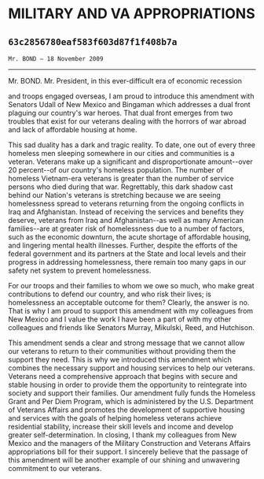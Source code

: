 # MILITARY AND VA APPROPRIATIONS
## `63c2856780eaf583f603d87f1f408b7a`
`Mr. BOND — 18 November 2009`

---


Mr. BOND. Mr. President, in this ever-difficult era of economic 
recession


and troops engaged overseas, I am proud to introduce this amendment 
with Senators Udall of New Mexico and Bingaman which addresses a dual 
front plaguing our country's war heroes. That dual front emerges from 
two troubles that exist for our veterans dealing with the horrors of 
war abroad and lack of affordable housing at home.

This sad duality has a dark and tragic reality. To date, one out of 
every three homeless men sleeping somewhere in our cities and 
communities is a veteran. Veterans make up a significant and 
disproportionate amount--over 20 percent--of our country's homeless 
population. The number of homeless Vietnam-era veterans is greater than 
the number of service persons who died during that war. Regrettably, 
this dark shadow cast behind our Nation's veterans is stretching 
because we are seeing homelessness spread to veterans returning from 
the ongoing conflicts in Iraq and Afghanistan. Instead of receiving the 
services and benefits they deserve, veterans from Iraq and 
Afghanistan--as well as many American families--are at greater risk of 
homelessness due to a number of factors, such as the economic downturn, 
the acute shortage of affordable housing, and lingering mental health 
illnesses. Further, despite the efforts of the federal government and 
its partners at the State and local levels and their progress in 
addressing homelessness, there remain too many gaps in our safety net 
system to prevent homelessness.

For our troops and their families to whom we owe so much, who make 
great contributions to defend our country, and who risk their lives; is 
homelessness an acceptable outcome for them? Clearly, the answer is no. 
That is why I am proud to support this amendment with my colleagues 
from New Mexico and I value the work I have been a part of with my 
other colleagues and friends like Senators Murray, Mikulski, Reed, and 
Hutchison.

This amendment sends a clear and strong message that we cannot allow 
our veterans to return to their communities without providing them the 
support they need. This is why we introduced this amendment which 
combines the necessary support and housing services to help our 
veterans. Veterans need a comprehensive approach that begins with 
secure and stable housing in order to provide them the opportunity to 
reintegrate into society and support their families. Our amendment 
fully funds the Homeless Grant and Per Diem Program, which is 
administered by the U.S. Department of Veterans Affairs and promotes 
the development of supportive housing and services with the goals of 
helping homeless veterans achieve residential stability, increase their 
skill levels and income and develop greater self-determination. In 
closing, I thank my colleagues from New Mexico and the managers of the 
Military Construction and Veterans Affairs appropriations bill for 
their support. I sincerely believe that the passage of this amendment 
will be another example of our shining and unwavering commitment to our 
veterans.
